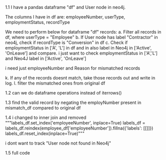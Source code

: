 1.1 I have a pandas dataframe "df" and User node in neo4j.

The columns I have in df are:
employeeNumber, userType, employmentStatus, recordType

We need to perform below for dataframe "df" records:
a. Filter all records in df, where userType = "Employee"
b. If User node has label "Contractor" in neo4j, check if recordType is "Conversion" in df
c. Check if employmentStatus in ['A', 'L'] in df and in also label in Neo4j in ['Active', 'OnLeave'] and compare.
i just want to check employmentStatus in ['A','L'] and Neo4J label in ['Active', 'OnLeave']

i need just employeeNumber and Reason for mismatched records

k. If any of the records doesnt match, take those records out and write in log.
l. filter the mismatched ones from original df

1.2
can we do dataframe operations instead of iterrows()

1.3 find the valid record by negating the employNumber present in mismatch_df compared to original df

1.4 
i changed to inner join and removed """labels_df.set_index('employeeNumber', inplace=True)
labels_df = labels_df.reindex(employee_df['employeeNumber']).fillna({'labels': [[]]})
labels_df.reset_index(inplace=True)"""

i dont want to track "User node not found in Neo4j"

1.5 full code